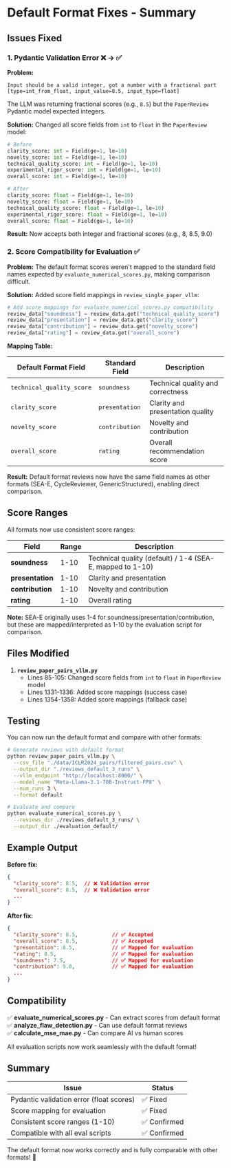 # Default Format Fixes - Summary

## Issues Fixed

### 1. **Pydantic Validation Error** ❌ → ✅

**Problem:**
```
Input should be a valid integer, got a number with a fractional part 
[type=int_from_float, input_value=8.5, input_type=float]
```

The LLM was returning fractional scores (e.g., `8.5`) but the `PaperReview` Pydantic model expected integers.

**Solution:**
Changed all score fields from `int` to `float` in the `PaperReview` model:

```python
# Before
clarity_score: int = Field(ge=1, le=10)
novelty_score: int = Field(ge=1, le=10)
technical_quality_score: int = Field(ge=1, le=10)
experimental_rigor_score: int = Field(ge=1, le=10)
overall_score: int = Field(ge=1, le=10)

# After
clarity_score: float = Field(ge=1, le=10)
novelty_score: float = Field(ge=1, le=10)
technical_quality_score: float = Field(ge=1, le=10)
experimental_rigor_score: float = Field(ge=1, le=10)
overall_score: float = Field(ge=1, le=10)
```

**Result:** Now accepts both integer and fractional scores (e.g., 8, 8.5, 9.0)

### 2. **Score Compatibility for Evaluation** ✅

**Problem:**
The default format scores weren't mapped to the standard field names expected by `evaluate_numerical_scores.py`, making comparison difficult.

**Solution:**
Added score field mappings in `review_single_paper_vllm`:

```python
# Add score mappings for evaluate_numerical_scores.py compatibility
review_data["soundness"] = review_data.get("technical_quality_score")
review_data["presentation"] = review_data.get("clarity_score")
review_data["contribution"] = review_data.get("novelty_score")
review_data["rating"] = review_data.get("overall_score")
```

**Mapping Table:**

| Default Format Field | Standard Field | Description |
|---------------------|----------------|-------------|
| `technical_quality_score` | `soundness` | Technical quality and correctness |
| `clarity_score` | `presentation` | Clarity and presentation quality |
| `novelty_score` | `contribution` | Novelty and contribution |
| `overall_score` | `rating` | Overall recommendation score |

**Result:** Default format reviews now have the same field names as other formats (SEA-E, CycleReviewer, GenericStructured), enabling direct comparison.

## Score Ranges

All formats now use consistent score ranges:

| Field | Range | Description |
|-------|-------|-------------|
| **soundness** | 1-10 | Technical quality (default) / 1-4 (SEA-E, mapped to 1-10) |
| **presentation** | 1-10 | Clarity and presentation |
| **contribution** | 1-10 | Novelty and contribution |
| **rating** | 1-10 | Overall rating |

**Note:** SEA-E originally uses 1-4 for soundness/presentation/contribution, but these are mapped/interpreted as 1-10 by the evaluation script for comparison.

## Files Modified

1. **`review_paper_pairs_vllm.py`**
   - Lines 85-105: Changed score fields from `int` to `float` in `PaperReview` model
   - Lines 1331-1336: Added score mappings (success case)
   - Lines 1354-1358: Added score mappings (fallback case)

## Testing

You can now run the default format and compare with other formats:

```bash
# Generate reviews with default format
python review_paper_pairs_vllm.py \
  --csv_file "./data/ICLR2024_pairs/filtered_pairs.csv" \
  --output_dir "./reviews_default_3_runs" \
  --vllm_endpoint "http://localhost:8000/" \
  --model_name "Meta-Llama-3.1-70B-Instruct-FP8" \
  --num_runs 3 \
  --format default

# Evaluate and compare
python evaluate_numerical_scores.py \
  --reviews_dir ./reviews_default_3_runs/ \
  --output_dir ./evaluation_default/
```

## Example Output

**Before fix:**
```json
{
  "clarity_score": 8.5,  // ❌ Validation error
  "overall_score": 8.5,  // ❌ Validation error
  ...
}
```

**After fix:**
```json
{
  "clarity_score": 8.5,           // ✅ Accepted
  "overall_score": 8.5,           // ✅ Accepted
  "presentation": 8.5,            // ✅ Mapped for evaluation
  "rating": 8.5,                  // ✅ Mapped for evaluation
  "soundness": 7.5,               // ✅ Mapped for evaluation
  "contribution": 9.0,            // ✅ Mapped for evaluation
  ...
}
```

## Compatibility

✅ **evaluate_numerical_scores.py** - Can extract scores from default format  
✅ **analyze_flaw_detection.py** - Can use default format reviews  
✅ **calculate_mse_mae.py** - Can compare AI vs human scores  

All evaluation scripts now work seamlessly with the default format!

## Summary

| Issue | Status |
|-------|--------|
| Pydantic validation error (float scores) | ✅ Fixed |
| Score mapping for evaluation | ✅ Fixed |
| Consistent score ranges (1-10) | ✅ Confirmed |
| Compatible with all eval scripts | ✅ Confirmed |

The default format now works correctly and is fully comparable with other formats! 🎉

